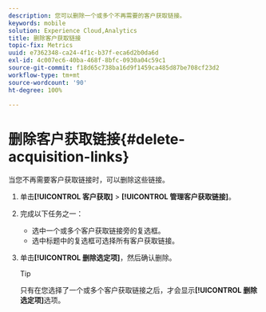 ```yaml
---
description: 您可以删除一个或多个不再需要的客户获取链接。
keywords: mobile
solution: Experience Cloud,Analytics
title: 删除客户获取链接
topic-fix: Metrics
uuid: e7362348-ca24-4f1c-b37f-eca6d2b0da6d
exl-id: 4c007ec6-40ba-468f-8bfc-0930a04c59c1
source-git-commit: f18d65c738ba16d9f1459ca485d87be708cf23d2
workflow-type: tm+mt
source-wordcount: '90'
ht-degree: 100%

---
```


# 删除客户获取链接{#delete-acquisition-links}

当您不再需要客户获取链接时，可以删除这些链接。

1. 单击&#x200B;**[!UICONTROL 客户获取]** > **[!UICONTROL 管理客户获取链接]**。
1. 完成以下任务之一：

   * 选中一个或多个客户获取链接旁的复选框。
   * 选中标题中的复选框可选择所有客户获取链接。

1. 单击&#x200B;**[!UICONTROL 删除选定项]**，然后确认删除。

   >[!TIP]
   >
   >只有在您选择了一个或多个客户获取链接之后，才会显示&#x200B;**[!UICONTROL 删除选定项]**&#x200B;选项。

